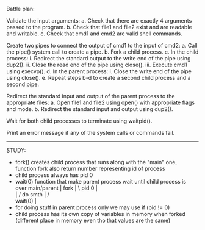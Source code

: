 Battle plan:

Validate the input arguments:
a. Check that there are exactly 4 arguments passed to the program.
b. Check that file1 and file2 exist and are readable and writable.
c. Check that cmd1 and cmd2 are valid shell commands.

Create two pipes to connect the output of cmd1 to the input of cmd2:
a. Call the pipe() system call to create a pipe.
b. Fork a child process.
c. In the child process:
i. Redirect the standard output to the write end of the pipe using dup2().
ii. Close the read end of the pipe using close().
iii. Execute cmd1 using execvp().
d. In the parent process:
i. Close the write end of the pipe using close().
e. Repeat steps b-d to create a second child process and a second pipe.

Redirect the standard input and output of the parent process to the appropriate files:
a. Open file1 and file2 using open() with appropriate flags and mode.
b. Redirect the standard input and output using dup2().

Wait for both child processes to terminate using waitpid().

Print an error message if any of the system calls or commands fail.
********************************
STUDY:

- fork() creates child process that runs along with the "main" one, function fork also return number representing id of process
- child process always has pid 0
- wait(0) function that make parent process wait until child process is over
main/parent
|
fork
| \	pid 0
|  \
|  /  do smth
| /   
wait(0)
|    
- for doing stuff in parent process only we may use if (pid != 0)
- child process has its own copy of variables in memory when forked (different place in memory even tho that values are the same)

